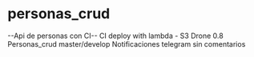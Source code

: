 # personas_crud

--Api de personas con CI--
CI deploy with lambda - S3
Drone 0.8 
Personas_crud master/develop
Notificaciones telegram sin comentarios
